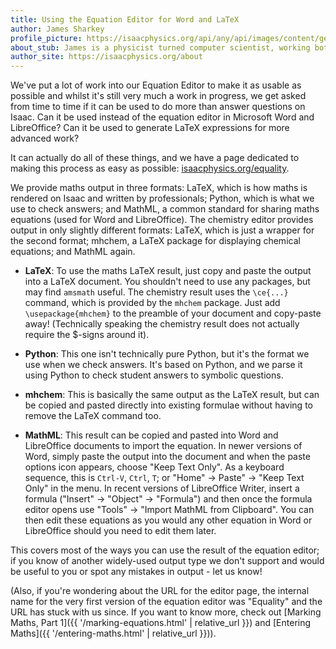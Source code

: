 ```yaml
---
title: Using the Equation Editor for Word and LaTeX
author: James Sharkey
profile_picture: https://isaacphysics.org/api/any/api/images/content/general_pages/about_us/photos/js.png
about_stub: James is a physicist turned computer scientist, working both on physics and computing for Isaac
author_site: https://isaacphysics.org/about
---
```

We've put a lot of work into our Equation Editor to make it as usable as possible and whilst it's still very much a work in progress, we get asked from time to time if it can be used to do more than answer questions on Isaac. Can it be used instead of the equation editor in Microsoft Word and LibreOffice? Can it be used to generate LaTeX expressions for more advanced work?

It can actually do all of these things, and we have a page dedicated to making this process as easy as possible: <a href="https://isaacphysics.org/equality" target="_blank">isaacphysics.org/equality</a>.

We provide maths output in three formats: LaTeX, which is how maths is rendered on Isaac and written by professionals; Python, which is what we use to check answers; and MathML, a common standard for sharing maths equations (used for Word and LibreOffice). The chemistry editor provides output in only slightly different formats: LaTeX, which is just a wrapper for the second format; mhchem, a LaTeX package for displaying chemical equations; and MathML again.

 - **LaTeX**: To use the maths LaTeX result, just copy and paste the output into a LaTeX document. You shouldn't need to use any packages, but may find `amsmath` useful. The chemistry result uses the `\ce{...}` command, which is provided by the `mhchem` package. Just add `\usepackage{mhchem}` to the preamble of your document and copy-paste away! (Technically speaking the chemistry result does not actually require the $-signs around it).

 - **Python**: This one isn't technically pure Python, but it's the format we use when we check answers. It's based on Python, and we parse it using Python to check student answers to symbolic questions.

 - **mhchem**: This is basically the same output as the LaTeX result, but can be copied and pasted directly into existing formulae without having to remove the LaTeX command too.

 - **MathML**: This result can be copied and pasted into Word and LibreOffice documents to import the equation. In newer versions of Word, simply paste the output into the document and when the paste options icon appears, choose "Keep Text Only". As a keyboard sequence, this is `Ctrl-V`, `Ctrl`, `T`; or "Home" -> Paste" -> "Keep Text Only" in the menu. In recent versions of LibreOffice Writer, insert a formula ("Insert" -> "Object" -> "Formula") and then once the formula editor opens use "Tools" -> "Import MathML from Clipboard". You can then edit these equations as you would any other equation in Word or LibreOffice should you need to edit them later.

 This covers most of the ways you can use the result of the equation editor; if you know of another widely-used output type we don't support and would be useful to you or spot any mistakes in output - let us know!

 (Also, if you're wondering about the URL for the editor page, the internal name for the very first version of the equation editor was "Equality" and the URL has stuck with us since. If you want to know more, check out [Marking Maths, Part 1]({{ '/marking-equations.html' | relative_url }}) and [Entering Maths]({{ '/entering-maths.html' | relative_url }})).